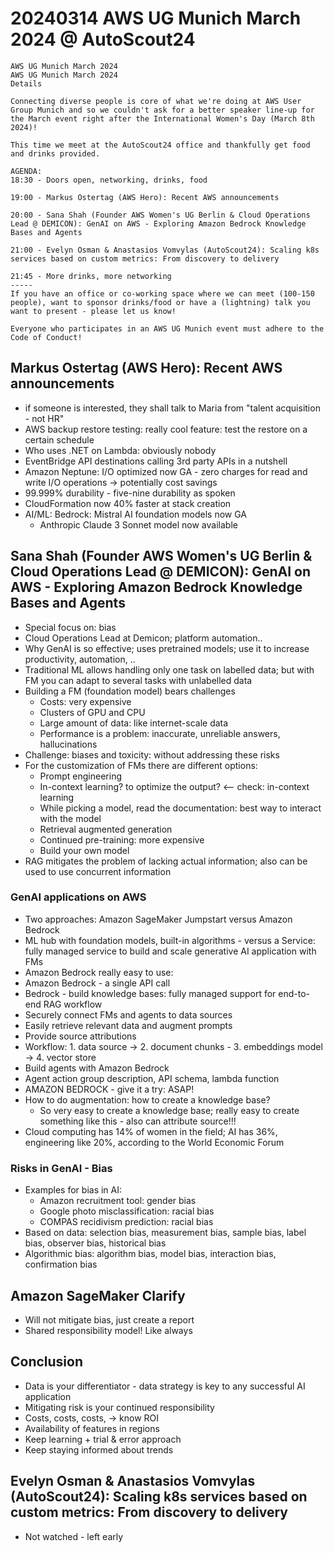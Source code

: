 # 20240314 AWS UG Munich March 2024 @ AutoScout24

```
AWS UG Munich March 2024
AWS UG Munich March 2024
Details

Connecting diverse people is core of what we're doing at AWS User Group Munich and so we couldn't ask for a better speaker line-up for the March event right after the International Women's Day (March 8th 2024)!

This time we meet at the AutoScout24 office and thankfully get food and drinks provided.

AGENDA:
18:30 - Doors open, networking, drinks, food

19:00 - Markus Ostertag (AWS Hero): Recent AWS announcements

20:00 - Sana Shah (Founder AWS Women's UG Berlin & Cloud Operations Lead @ DEMICON): GenAI on AWS - Exploring Amazon Bedrock Knowledge Bases and Agents

21:00 - Evelyn Osman & Anastasios Vomvylas (AutoScout24): Scaling k8s services based on custom metrics: From discovery to delivery

21:45 - More drinks, more networking
-----
If you have an office or co-working space where we can meet (100-150 people), want to sponsor drinks/food or have a (lightning) talk you want to present - please let us know!

Everyone who participates in an AWS UG Munich event must adhere to the Code of Conduct!
```

## Markus Ostertag (AWS Hero): Recent AWS announcements
* if someone is interested, they shall talk to Maria from "talent acquisition - not HR"
* AWS backup restore testing: really cool feature: test the restore on a certain schedule
* Who uses .NET on Lambda: obviously nobody
* EventBridge API destinations calling 3rd party APIs in a nutshell
* Amazon Neptune: I/O optimized now GA - zero charges for read and write I/O operations -> potentially cost savings
* 99.999% durability - five-nine durability as spoken
* CloudFormation now 40% faster at stack creation
* AI/ML: Bedrock: Mistral AI foundation models now GA
  * Anthropic Claude 3 Sonnet model now available

## Sana Shah (Founder AWS Women's UG Berlin & Cloud Operations Lead @ DEMICON): GenAI on AWS - Exploring Amazon Bedrock Knowledge Bases and Agents
* Special focus on: bias
* Cloud Operations Lead at Demicon; platform automation..
* Why GenAI is so effective; uses pretrained models; use it to increase productivity, automation, ..
* Traditional ML allows handling only one task on labelled data; but with FM you can adapt to several tasks with unlabelled data
* Building a FM (foundation model) bears challenges
  * Costs: very expensive
  * Clusters of GPU and CPU
  * Large amount of data: like internet-scale data
  * Performance is a problem: inaccurate, unreliable answers, hallucinations
* Challenge: biases and toxicity: without addressing these risks
* For the customization of FMs there are different options:
  * Prompt engineering
  * In-context learning? to optimize the output? <-- check: in-context learning
  * While picking a model, read the documentation: best way to interact with the model
  * Retrieval augmented generation
  * Continued pre-training: more expensive
  * Build your own model
* RAG mitigates the problem of lacking actual information; also can be used to use concurrent information

### GenAI applications on AWS
* Two approaches: Amazon SageMaker Jumpstart versus Amazon Bedrock
* ML hub with foundation models, built-in algorithms - versus a Service: fully managed service to build and scale generative AI application with FMs
* Amazon Bedrock really easy to use:
* Amazon Bedrock - a single API call
* Bedrock - build knowledge bases: fully managed support for end-to-end RAG workflow
* Securely connect FMs and agents to data sources
* Easily retrieve relevant data and augment prompts
* Provide source attributions
* Workflow: 1. data source -> 2. document chunks - 3. embeddings model -> 4. vector store
* Build agents with Amazon Bedrock
* Agent action group description, API schema, lambda function
* AMAZON BEDROCK - give it a try: ASAP!
* How to do augmentation: how to create a knowledge base?
  * So very easy to create a knowledge base; really easy to create something like this - also can attribute source!!!
* Cloud computing has 14% of women in the field; AI has 36%, engineering like 20%, according to the World Economic Forum

### Risks in GenAI - Bias
* Examples for bias in AI:
  * Amazon recruitment tool: gender bias
  * Google photo misclassification: racial bias
  * COMPAS recidivism prediction: racial bias
* Based on data: selection bias, measurement bias, sample bias, label bias, observer bias, historical bias
* Algorithmic bias: algorithm bias, model bias, interaction bias, confirmation bias

## Amazon SageMaker Clarify
* Will not mitigate bias, just create a report
* Shared responsibility model! Like always

## Conclusion
* Data is your differentiator - data strategy is key to any successful AI application
* Mitigating risk is your continued responsibility
* Costs, costs, costs, -> know ROI
* Availability of features in regions
* Keep learning + trial & error approach
* Keep staying informed about trends

## Evelyn Osman & Anastasios Vomvylas (AutoScout24): Scaling k8s services based on custom metrics: From discovery to delivery
* Not watched - left early
